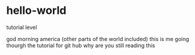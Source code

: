 # hello-world
tutorial level

god morning america (other parts of the world included)
this is me going thourgh the tutorial for git hub
why are you still reading this
